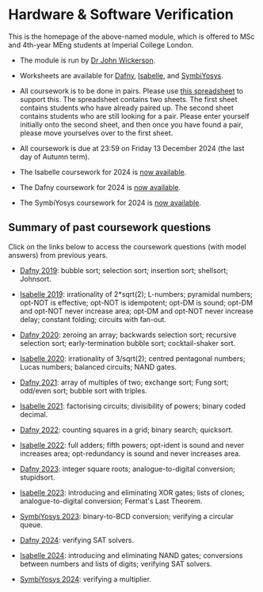# Hardware & Software Verification

This is the homepage of the above-named module, which is offered to MSc and 4th-year MEng students at Imperial College London.

* The module is run by [Dr John Wickerson](https://johnwickerson.github.io/).

* Worksheets are available for [Dafny](dafny), [Isabelle](isabelle), and [SymbiYosys](yosys).

* All coursework is to be done in pairs. Please use [this spreadsheet](https://imperiallondon-my.sharepoint.com/:x:/g/personal/jpw48_ic_ac_uk/EYhkiQ7Q0klGgtWs04hW5cQBj_gjm6j_AlP22WX10hh0Hw?e=ELeDnQ) to support this. The spreadsheet contains two sheets. The first sheet contains students who have already paired up. The second sheet contains students who are still looking for a pair. Please enter yourself initially onto the second sheet, and then once you have found a pair, please move yourselves over to the first sheet.

* All coursework is due at 23:59 on Friday 13 December 2024 (the last day of Autumn term).

* The Isabelle coursework for 2024 is [now available](isabelle/2024).

* The Dafny coursework for 2024 is [now available](dafny/2024).

* The SymbiYosys coursework for 2024 is [now available](yosys/2024).

## Summary of past coursework questions

Click on the links below to access the coursework questions (with model answers) from previous years.

- [Dafny 2019](dafny/2019): bubble sort; selection sort; insertion sort; shellsort; Johnsort.

- [Isabelle 2019](isabelle/2019): irrationality of 2*sqrt(2); L-numbers; pyramidal numbers; opt-NOT is effective; opt-NOT is idempotent; opt-DM is sound; opt-DM and opt-NOT never increase area; opt-DM and opt-NOT never increase delay; constant folding; circuits with fan-out.

- [Dafny 2020](dafny/2020): zeroing an array; backwards selection sort; recursive selection sort; early-termination bubble sort; cocktail-shaker sort.

- [Isabelle 2020](isabelle/2020): irrationality of 3/sqrt(2); centred pentagonal numbers; Lucas numbers; balanced circuits; NAND gates.

- [Dafny 2021](dafny/2021): array of multiples of two; exchange sort; Fung sort; odd/even sort; bubble sort with triples.

- [Isabelle 2021](isabelle/2021): factorising circuits; divisibility of powers; binary coded decimal.

- [Dafny 2022](dafny/2022): counting squares in a grid; binary search; quicksort.

- [Isabelle 2022](isabelle/2022): full adders; fifth powers; opt-ident is sound and never increases area; opt-redundancy is sound and never increases area.

- [Dafny 2023](dafny/2023): integer square roots; analogue-to-digital conversion; stupidsort.

- [Isabelle 2023](isabelle/2023): introducing and eliminating XOR gates; lists of clones; analogue-to-digital conversion; Fermat's Last Theorem.

- [SymbiYosys 2023](yosys/2023): binary-to-BCD conversion; verifying a circular queue.

- [Dafny 2024](dafny/2024): verifying SAT solvers.

- [Isabelle 2024](isabelle/2024): introducing and eliminating NAND gates; conversions between numbers and lists of digits; verifying SAT solvers.

- [SymbiYosys 2024](yosys/2024): verifying a multiplier.
